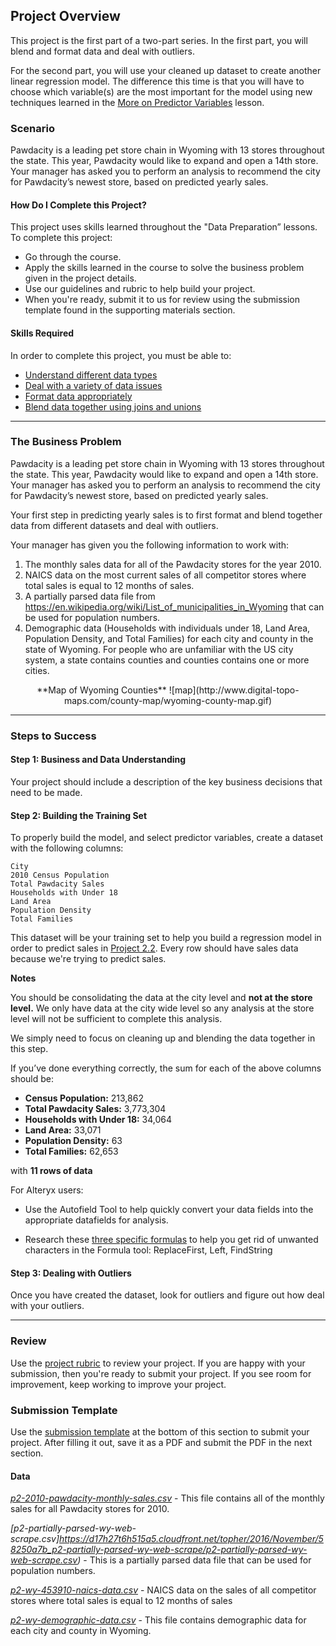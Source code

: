 ## Project Overview

This project is the first part of a two-part series. In the first part, you will blend and format data and deal with outliers.

For the second part, you will use your cleaned up dataset to create another linear regression model. The difference this time is that you will have to choose which variable(s) are the most important for the model using new techniques learned in the [More on Predictor Variables](https://classroom.udacity.com/nanodegrees/nd008/parts/3d606c26-cb8e-43af-9199-7e3577aa3392/modules/ee3d8a5c-cf4d-46f1-965c-0263aa92e4e7/lessons/bf568166-10bc-41ba-9cfd-789ec295bf07/concepts/4d9cfcc9-1d0b-4ef1-af64-6ed824d09555#) lesson.

### Scenario

Pawdacity is a leading pet store chain in Wyoming with 13 stores throughout the state.  This year, Pawdacity would like to expand and open a 14th store. Your manager has asked you to perform an analysis to recommend the city for Pawdacity’s newest store, based on predicted yearly sales.

#### How Do I Complete this Project?

This project uses skills learned throughout the "Data Preparation” lessons. To complete this project:

* Go through the course.
* Apply the skills learned in the course to solve the business problem given in the project details. 
* Use our guidelines and rubric to help build your project.
* When you're ready, submit it to us for review using the submission template found in the supporting materials section.

#### Skills Required

In order to complete this project, you must be able to:

* [Understand different data types](https://classroom.udacity.com/nanodegrees/nd008/parts/8d60a887-d4c1-4b0e-8873-b2f36435eb39/modules/02fced8d-a971-42d8-ac97-36dc1c3afa02/lessons/62614c2d-0e8c-45e6-a225-cdc34495e911/concepts/d200ff73-f9fa-4a16-b09b-4f1d1671984f#)
* [Deal with a variety of data issues](https://classroom.udacity.com/nanodegrees/nd008/parts/8d60a887-d4c1-4b0e-8873-b2f36435eb39/modules/02fced8d-a971-42d8-ac97-36dc1c3afa02/lessons/56630bff-890b-4f55-ab05-26c65eafc4f0/concepts/b81f3724-8aa0-4db4-863d-236c91d598e9#)
* [Format data appropriately](https://classroom.udacity.com/nanodegrees/nd008/parts/8d60a887-d4c1-4b0e-8873-b2f36435eb39/modules/02fced8d-a971-42d8-ac97-36dc1c3afa02/lessons/a109e2a8-e8a0-4a91-9f24-c3858a613a60/concepts/e1158263-8c45-4fb3-983f-cb6be1556e8c#)
* [Blend data together using joins and unions](https://classroom.udacity.com/nanodegrees/nd008/parts/8d60a887-d4c1-4b0e-8873-b2f36435eb39/modules/02fced8d-a971-42d8-ac97-36dc1c3afa02/lessons/70bd7c17-5f00-42b0-bbe4-34bd0f911089/concepts/1a1469d0-c863-465d-915c-8de41587acc9#)

------------

### The Business Problem

Pawdacity is a leading pet store chain in Wyoming with 13 stores throughout the state.  This year, Pawdacity would like to expand and open a 14th store. Your manager has asked you to perform an analysis to recommend the city for Pawdacity’s newest store, based on predicted yearly sales.

Your first step in predicting yearly sales is to first format and blend together data from different datasets and deal with outliers.

Your manager has given you the following information to work with:

1. The monthly sales data for all of the Pawdacity stores for the year 2010.
2. NAICS data on the most current sales of all competitor stores where total sales is equal to 12 months of sales.
3. A partially parsed data file from https://en.wikipedia.org/wiki/List_of_municipalities_in_Wyoming that can be used for population numbers.
4. Demographic data (Households with individuals under 18, Land Area, Population Density, and Total Families) for each city and county in the state of Wyoming. For people who are unfamiliar with the US city system, a state contains counties and counties contains one or more cities.

<center> **Map of Wyoming Counties**
![map](http://www.digital-topo-maps.com/county-map/wyoming-county-map.gif)
</center>

-------------


### Steps to Success

#### Step 1: Business and Data Understanding

Your project should include a description of the key business decisions that need to be made.

#### Step 2: Building the Training Set

To properly build the model, and select predictor variables, create a dataset with the following columns:

`City`<br>
`2010 Census Population`<br>
`Total Pawdacity Sales`<br>
`Households with Under 18`<br>
`Land Area`<br>
`Population Density`<br>
`Total Families`

This dataset will be your training set to help you build a regression model in order to predict sales in [Project 2.2](https://classroom.udacity.com/nanodegrees/nd008/parts/3d606c26-cb8e-43af-9199-7e3577aa3392/modules/f5add356-8519-4246-80b5-f3a0d72f37b0/lessons/3225a518-6215-40e3-9522-170155994285/concepts/8ccf456f-3346-4982-b3d1-14d853bdbd27). Every row should have sales data because we're trying to predict sales.

**Notes**

You should be consolidating the data at the city level and **not at the store level.** We only have data at the city wide level so any analysis at the store level will not be sufficient to complete this analysis. 

We simply need to focus on cleaning up and blending the data together in this step.

If you’ve done everything correctly, the sum for each of the above columns should be:

- **Census Population:** 213,862
- **Total Pawdacity Sales:** 3,773,304
- **Households with Under 18:** 34,064
- **Land Area:** 33,071
- **Population Density:** 63
- **Total Families:** 62,653

with **11 rows of data**

For Alteryx users:

* Use the Autofield Tool to help quickly convert your data fields into the appropriate datafields for analysis.

* Research these [three specific formulas](http://help.alteryx.com/10.6/index.htm#Reference/Functions.htm#String) to help you get rid of unwanted characters in the Formula tool: ReplaceFirst, Left, FindString

#### Step 3: Dealing with Outliers

Once you have created the dataset, look for outliers and figure out how deal with your outliers.


-------------


### Review

Use the [project rubric](https://review.udacity.com/#!/rubrics/382/view) to review your project. If you are happy with your submission, then you're ready to submit your project. If you see room for improvement, keep working to improve your project.

### Submission Template

Use the [submission template](https://d17h27t6h515a5.cloudfront.net/topher/2016/November/581b7d88_p2.1-submission-template/p2.1-submission-template.docx) at the bottom of this section to submit your project.  After filling it out, save it as a PDF and submit the PDF in the next section.

#### Data

*[p2-2010-pawdacity-monthly-sales.csv](https://d17h27t6h515a5.cloudfront.net/topher/2016/September/57d8b45f_p2-2010-pawdacity-monthly-sales/p2-2010-pawdacity-monthly-sales.csv)* - This file contains all of the monthly sales for all Pawdacity stores for 2010.

*[p2-partially-parsed-wy-web-scrape.csv]https://d17h27t6h515a5.cloudfront.net/topher/2016/November/58250a7b_p2-partially-parsed-wy-web-scrape/p2-partially-parsed-wy-web-scrape.csv)* - This is a partially parsed data file that can be used for population numbers.

*[p2-wy-453910-naics-data.csv](https://d17h27t6h515a5.cloudfront.net/topher/2016/July/578ec224_p2-wy-453910-naics-data/p2-wy-453910-naics-data.csv)* - NAICS data on the sales of all competitor stores where total sales is equal to 12 months of sales

*[p2-wy-demographic-data.csv](https://d17h27t6h515a5.cloudfront.net/topher/2016/November/58250a54_p2-wy-demographic-data/p2-wy-demographic-data.csv)* - This file contains demographic data for each city and county in Wyoming.

